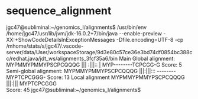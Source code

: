 # sequence_alignment

jgc47@subliminal:~/genomics_I/alignments$  /usr/bin/env /home/jgc47/usr/lib/jvm/jdk-16.0.2+7/bin/java --enable-preview -XX:+ShowCodeDetailsInExceptionMessages -Dfile.encoding=UTF-8 -cp /mhome/stats/s/jgc47/.vscode-server/data/User/workspaceStorage/9d3e80c57ce36e3bd74df0854bc388cc/redhat.java/jdt_ws/alignments_3fcf35a6/bin Main 
Global alignment:
MYPMMYPMMYPSCPCQQQG
|||        :|||:: |
MYP--------TCPCGG-G
Score: 5
Semi-global alignment:
MYPMMYPMMYPSCPCQQQG
        |||:|||::: 
--------MYPTCPCGGG-
Score: 13
Local alignment
MYPMMYPMMYPSCPCQQQG
        |||:|||
        MYPTCPCGGG        
Score: 45
jgc47@subliminal:~/genomics_I/alignments$ 
